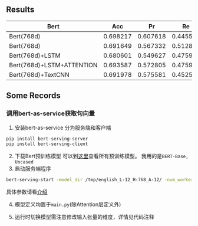 ## Results
| Bert | Acc | Pr | Re | F1 | epoch |
| -------------- | -------- | -------- | -------- | -------- | -------- |
| Bert(768d) | 0.698217 | 0.607618 | 0.445587 | 0.486075 | 20 |
| Bert(768d) | 0.691649 | 0.567332 | 0.512873 | 0.514327 | 100 |
| Bert(768d)+LSTM | 0.680601 | 0.549627 | 0.475951 | 0.493668 | 50 |
| Bert(768d)+LSTM+ATTENTION | 0.693587 | 0.572805 | 0.475973 | 0.501993 | 50 |
| Bert(768d)+TextCNN | 0.691978 | 0.575581 | 0.452505 | 0.486622 | 50 |

## Some Records
### 调用bert-as-service获取句向量
1. 安装bert-as-service
分为服务端和客户端
```bash
pip install bert-serving-server
pip install bert-serving-client
```
2. 下载Bert预训练模型
可以到[这里](https://github.com/google-research/bert#pre-trained-models)查看所有预训练模型。
我用的是`BERT-Base, Uncased`
3. 启动服务端程序
```bash
bert-serving-start -model_dir /tmp/english_L-12_H-768_A-12/ -num_worker=4
```
具体参数请看[介绍](https://github.com/hanxiao/bert-as-service#2-start-the-bert-service)

4. 模型定义均置于`main.py`(除Attention层定义外)

5. 运行时切换模型需注意修改输入张量的维度，详情见代码注释